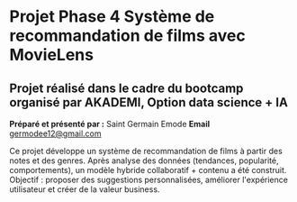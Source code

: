 # Projet Phase 4 Système de recommandation de films avec MovieLens
## Projet réalisé dans le cadre du bootcamp organisé par AKADEMI, Option data science + IA
**Préparé et présenté par :** Saint Germain Emode
**Email** germodee12@gmail.com

Ce projet développe un système de recommandation de films à partir des notes et des genres. Après analyse des données (tendances, popularité, comportements), un modèle hybride collaboratif + contenu a été construit. Objectif : proposer des suggestions personnalisées, améliorer l'expérience utilisateur et créer de la valeur business.
